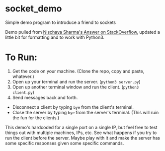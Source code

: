 # socket_demo
Simple demo program to introduce a friend to sockets

Demo pulled from [Nischaya Sharma's Answer on StackOverflow](https://stackoverflow.com/a/53536336), updated a little bit for formatting and to work with Python3.

# To Run:
1. Get the code on your machine. (Clone the repo, copy and paste, whatever.)
2. Open up your terminal and run the server. (`python3 server.py`)
3. Open up another terminal window and run the client. (`python3 client.py`)
4. Send messages back and forth.
  * Disconnect a client by typing `bye` from the client's terminal.
  * Close the server by typing `bye` from the server's terminal. (This will ruin the fun for the clients.)
  
This demo's hardcoded for a single port on a single IP, but feel free to test things out with multiple machines, IPs, etc.
See what happens if you try to run the client before the server. Maybe play with it and make the server has some specific responses given some specific commands.
